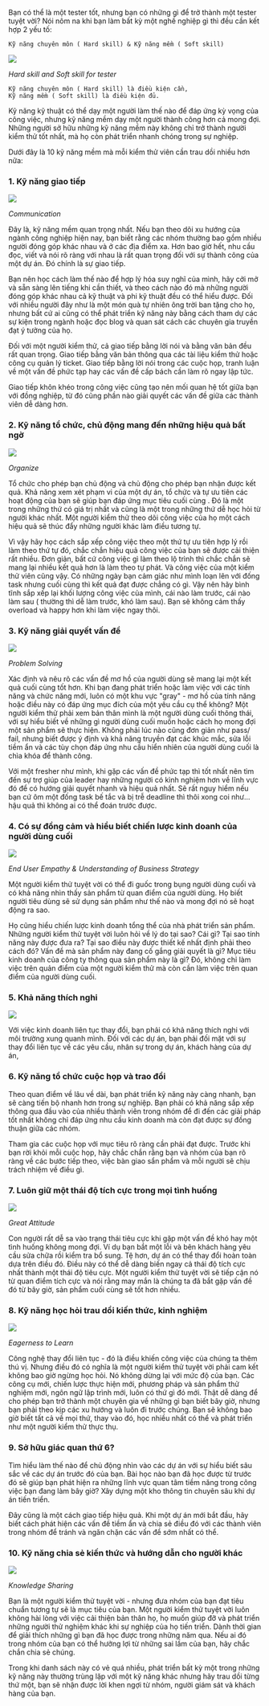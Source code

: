 Bạn có thể là một tester tốt, nhưng bạn có những gì để trở thành một tester tuyệt vời? 
Nói nôm na khi bạn làm bất kỳ một nghề nghiệp gì thì đều cần kết hợp 2 yếu tố:<br>

`Kỹ năng chuyên môn ( Hard skill) & Kỹ năng mềm ( Soft skill)`

![](https://images.viblo.asia/9e61e7dc-d7c3-4ea8-8af2-0c5a3f073c65.jpg)

*Hard skill and Soft skill for tester*

```
Kỹ năng chuyên môn ( Hard skill) là điều kiện cần,
Kỹ năng mềm ( Soft skill) là điều kiện đủ.
```

Kỹ năng kỹ thuật có thể dạy một người làm thế nào để đáp ứng kỳ vọng của công việc, nhưng kỹ năng mềm dạy một người thành công hơn cả mong đợi. Những người sở hữu những kỹ năng mềm này không chỉ trở thành người kiểm thử  tốt nhất, mà họ còn phát triển nhanh chóng trong sự nghiệp. 

Dưới đây là 10 kỹ năng mềm mà mỗi kiểm thử viên cần trau dồi nhiều hơn nữa:

### 1. Kỹ năng giao tiếp

![](https://images.viblo.asia/742fc4d7-1a66-4564-8300-acaad5efcc3c.png)

*Communication*


Đây là, kỹ năng mềm quan trọng nhất. Nếu bạn theo dõi xu hướng của ngành công nghiệp hiện nay, bạn biết rằng các nhóm thường bao gồm nhiều người đóng góp khác nhau và ở các địa điểm xa. Hơn bao giờ hết, nhu cầu đọc, viết và nói rõ ràng với nhau là rất quan trọng đối với sự thành công của một dự án. Đó chính là sự giao tiếp. 

Bạn nên học cách làm thế nào để hợp lý hóa suy nghĩ của mình, hãy cởi mở và sẵn sàng lên tiếng khi cần thiết, và theo cách nào đó mà những người đóng góp khác nhau cả kỹ thuật và phi kỹ thuật đều có thể hiểu được. Đối với nhiều người đây như là một món quà tự nhiên ông trời ban tặng cho họ, nhưng bất cứ ai cũng có thể phát triển kỹ năng này bằng cách tham dự các sự kiện trong ngành hoặc đọc blog và quan sát cách các chuyên gia truyền đạt ý tưởng của họ.

Đối với một người kiểm thử, cả giao tiếp bằng lời nói và bằng văn bản đều rất quan trọng. Giao tiếp bằng văn bản thông qua các tài liệu kiểm thử hoặc công cụ quản lý ticket. Giao tiếp bằng lời nói trong các cuộc họp, tranh luận về một vấn đề phức tạp hay các vấn đề cấp bách cần làm rõ ngay lập tức. 

Giao tiếp khôn khéo trong công việc cũng tạo nên mối quan hệ tốt giữa bạn với đồng nghiệp, từ đó cũng phần nào giải quyết các vấn đề giữa các thành viên dễ dàng hơn. 

### 2. Kỹ năng tổ chức, chủ động mang đến những hiệu quả bất ngờ
![](https://images.viblo.asia/0b657615-4209-4367-b13d-af7cecc7f01b.jpg)

*Organize*

Tổ chức cho phép bạn chủ động và chủ động cho phép bạn nhận được kết quả. Khả năng xem xét phạm vi của một dự án, tổ chức và tự ưu tiên các hoạt động của bạn sẽ giúp bạn đáp ứng mục tiêu cuối cùng . Đó là một trong những thứ có giá trị nhất và cũng là một trong những thứ dễ học hỏi từ người khác nhất. Một người kiểm thử theo dõi công việc của họ một cách hiệu quả sẽ thúc đẩy những người khác làm điều tương tự.

Vì vậy hãy học cách sắp xếp công việc theo một thứ tự ưu tiên hợp lý rồi làm theo thứ tự đó, chắc chắn hiệu quả công việc của bạn sẽ được cải thiện rất nhiều. Đơn giản, bất cứ công việc gì làm theo lộ trình thì chắc chắn sẽ mang lại nhiều kết quả hơn là làm theo tự phát. Và công việc của một kiểm thử viên cũng  vậy. Có những ngày bạn cảm giác như mình loạn lên với đống task nhưng cuối cùng thì kết quả đạt được chẳng có gì. Vậy nên hãy bình tĩnh sắp xếp lại khối lượng công việc của mình, cái nào làm trước, cái nào làm sau ( thường thì dễ làm trước, khó làm sau). Bạn sẽ không cảm thấy overload và happy hơn khi làm việc ngay thôi. 

### 3. Kỹ năng giải quyết vấn đề
![](https://images.viblo.asia/4c9d6a40-7612-4fc8-a3b8-18674555679b.jpg)

*Problem Solving*

Xác định và nêu rõ các vấn đề mơ hồ của người dùng sẽ mang lại một kết quả cuối cùng tốt hơn. Khi bạn đang phát triển hoặc làm việc với các tính năng và chức năng mới, luôn có một khu vực "gray" - mơ hồ của tính năng hoặc điều này có đáp ứng mục đích của một yêu cầu cụ thể không? Một người kiểm thử phải xem bản thân mình là một người dùng cuối thông thái, với sự hiểu biết về những gì người dùng cuối muốn hoặc cách họ mong đợi một sản phẩm sẽ thực hiện. Không phải lúc nào cũng đơn giản như pass/ fail, nhưng biết được ý định và khả năng truyền đạt các khúc mắc, sửa lỗi tiềm ẩn và các tùy chọn đáp ứng nhu cầu hiển nhiên của người dùng cuối là chìa khóa để thành công.

Với một fresher như mình, khi gặp các vấn đề phức tạp thì tốt nhất nên tìm đến sự trợ giúp của leader hay những người có kình nghiệm hơn về lĩnh vực đó để có hướng giải quyết nhanh và hiệu quả nhất. Sẽ rất nguy hiểm nếu bạn cứ ôm một đống task bế tắc và bị trễ deadline thì thôi xong coi như... hậu quả thì không ai có thể đoán trước được. 

### 4. Có sự đồng cảm và hiểu biết chiến lược kinh doanh của người dùng cuối
![](https://images.viblo.asia/1dd1854f-4f31-4dbe-a3f9-ac2344884d91.png)

*End User Empathy & Understanding of Business Strategy*

Một người kiểm thử tuyệt vời có thể đi guốc trong bụng người dùng cuối và có khả năng nhìn thấy sản phẩm từ quan điểm của người dùng. Họ biết người tiêu dùng sẽ sử dụng sản phẩm như thế nào và mong đợi nó sẽ hoạt động ra sao.

Họ cũng hiểu chiến lược kinh doanh tổng thể của nhà phát triển sản phẩm. Những người kiểm thử tuyệt vời luôn hỏi về lý do tại sao?  Cái gì? Tại sao tính năng này được đưa ra? Tại sao điều này được thiết kế nhất định phải theo cách đó? Vấn đề mà sản phẩm này đang cố gắng giải quyết là gì? Mục tiêu kinh doanh của công ty thông qua sản phẩm này là gì?
Đó, không chỉ làm việc trên quản điểm của một người kiểm thử mà còn cần làm việc trên quan điểm của người dùng cuối.

### 5.  Khả năng thích nghi
![](https://images.viblo.asia/42dbfd57-ce12-4d76-b42a-d910f91674f1.jpg)

Với việc kinh doanh liên tục thay đổi, bạn phải có khả năng thích nghi với môi trường xung quanh mình. Đối với các dự án, bạn phải đối mặt với sự thay đổi liên tục về các yêu cầu, nhân sự trong dự án, khách hàng của dự án, 

### 6.  Kỹ năng tổ chức cuộc họp và trao đổi 
Theo quan điểm về lâu về dài, bạn phát triển kỹ năng này càng nhanh, bạn sẽ càng tiến bộ nhanh hơn trong sự nghiệp. Bạn phải có khả năng sắp xếp thông qua đầu vào của nhiều thành viên trong nhóm để đi đến các giải pháp tốt nhất không chỉ đáp ứng nhu cầu kinh doanh mà còn đạt được sự đồng thuận giữa các nhóm.

Tham gia các cuộc họp với mục tiêu rõ ràng cần phải đạt được. Trước khi bạn rời khỏi mỗi cuộc họp, hãy chắc chắn rằng bạn và nhóm của bạn rõ ràng về các bước tiếp theo, việc bàn giao sẩn phẩm và mỗi người sẽ chịu trách nhiệm về điều gì.

### 7.  Luôn giữ một thái độ tích cực trong mọi tình huống
![](https://images.viblo.asia/a6524442-1101-4042-aa3a-c5bca52dfb2d.png)

*Great Attitude*

Con người rất dễ sa vào trạng thái tiêu cực khi gặp một vấn đề khó hay một tình huống không mong đợi. Ví dụ bạn bắt một lỗi và bên khách hàng yêu cầu sửa chữa rồi kiểm tra bổ sung. Tệ hơn, dự án có thể thay đổi hoàn toàn dựa trên điều đó. Điều này có thể dễ dàng biến ngay cả thái độ tích cực nhất thành một thái độ tiêu cực. Một người kiểm thử tuyệt vời sẽ tiếp cận nó từ quan điểm tích cực và nói rằng may mắn là chúng ta đã bắt gặp vấn đề đó từ bây giờ, sản phẩm cuối cùng sẽ tốt hơn nhiều.

### 8. Kỹ năng học hỏi trau dồi kiến thức, kinh nghiệm

![](https://images.viblo.asia/f23fa281-2a22-4260-abbd-e047b83cc163.png)

*Eagerness to Learn*

Công nghệ thay đổi liên tục - đó là điều khiến công việc của chúng ta thêm thú vị. Nhưng điều đó có nghĩa là một người kiểm thử tuyệt vời phải cam kết không bao giờ ngừng học hỏi. Nó không dừng lại với mức độ của bạn. Các công cụ mới, chiến lược thực hiện mới, phương pháp và sản phẩm thử nghiệm mới, ngôn ngữ lập trình mới, luôn có thứ gì đó mới. Thật dễ dàng để cho phép bạn trở thành một chuyên gia về những gì bạn biết bây giờ, nhưng bạn phải theo kịp các xu hướng và luôn đi trước chúng. Bạn sẽ không bao giờ biết tất cả về mọi thứ, thay vào đó, học nhiều nhất có thể và phát triển như một người kiểm thử thực thụ.
### 9.  Sở hữu giác quan thứ 6?
Tìm hiểu làm thế nào để chủ động nhìn vào các dự án với sự hiểu biết sâu sắc về các dự án trước đó của bạn. Bài học nào bạn đã học được từ trước đó sẽ giúp bạn phát hiện ra những lĩnh vực quan tâm tiềm năng trong công việc bạn đang làm bây giờ? Xây dựng một kho thông tin chuyên sâu khi dự án tiến triển.

Đây cũng là một cách giao tiếp hiệu quả. Khi một dự án mới bắt đầu, hãy biết cách phát hiện các vấn đề tiềm ẩn và chia sẻ điều đó với các thành viên trong nhóm để tránh và ngăn chặn các vấn đề sớm nhất có thể.
### 10.  Kỹ năng chia sẻ kiến thức và hướng dẫn cho người khác
![](https://images.viblo.asia/e62ce2f5-8d4e-4ef8-8fc6-d702371becb4.jpeg)

*Knowledge Sharing*

Bạn là một người kiểm thử tuyệt vời - nhưng đưa nhóm của bạn đạt tiêu chuẩn tương tự sẽ là mục tiêu của bạn. Một người kiểm thử tuyệt vời luôn không hài lòng với việc cải thiện bản thân họ, họ muốn giúp đỡ và phát triển những người thử nghiệm khác khi sự nghiệp của họ tiến triển. Dành thời gian để giải thích những gì bạn đã học được trong những năm qua. Nếu ai đó trong nhóm của bạn có thể hưởng lợi từ những sai lầm của bạn, hãy chắc chắn chia sẻ chúng.

Trong khi danh sách này có vẻ quá nhiều, phát triển bất kỳ một trong những kỹ năng này thường trùng lặp với một kỹ năng khác nhưng hãy trau dồi từng thứ một, bạn sẽ nhận được lời khen ngợi từ nhóm, người giám sát và khách hàng của bạn.